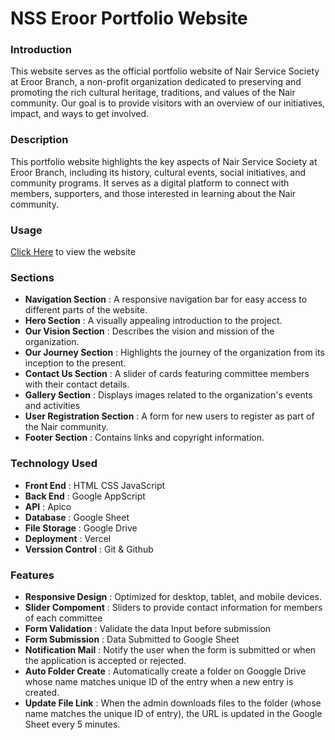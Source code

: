 # NSS Eroor Portfolio Website

### Introduction

This website serves as the official portfolio website of Nair Service Society at Eroor Branch, a non-profit organization dedicated to preserving and promoting the rich cultural heritage, traditions, and values of the Nair community. Our goal is to provide visitors with an overview of our initiatives, impact, and ways to get involved.

### Description

This portfolio website highlights the key aspects of Nair Service Society at Eroor Branch, including its history, cultural events, social initiatives, and community programs. It serves as a digital platform to connect with members, supporters, and those interested in learning about the Nair community.

### Usage

[Click Here](https://nsseroor2565.vercel.app/) to view the website

### Sections

- **Navigation Section** : A responsive navigation bar for easy access to different parts of the website.
- **Hero Section** : A visually appealing introduction to the project.
- **Our Vision Section** : Describes the vision and mission of the organization.
- **Our Journey Section** : Highlights the journey of the organization from its inception to the present.
- **Contact Us Section** : A slider of cards featuring committee members with their contact details.
- **Gallery Section** : Displays images related to the organization's events and activities
- **User Registration Section** : A form for new users to register as part of the Nair community.
- **Footer Section** : Contains links and copyright information.

### Technology Used

- **Front End** : HTML CSS JavaScript
- **Back End** : Google AppScript
- **API** : Apico
- **Database** : Google Sheet
- **File Storage** : Google Drive
- **Deployment** : Vercel
- **Verssion Control** : Git & Github

### Features

- **Responsive Design** : Optimized for desktop, tablet, and mobile devices.
- **Slider Compoment** : Sliders to provide contact information for members of each committee
- **Form Validation** : Validate the data Input before submission
- **Form Submission** : Data Submitted to Google Sheet
- **Notification Mail** : Notify the user when the form is submitted or when the application is accepted or rejected.
- **Auto Folder Create** : Automatically create a folder on Googgle Drive whose name matches unique ID of the entry when a new entry is created.
- **Update File Link** : When the admin downloads files to the folder (whose name matches the unique ID of entry), the URL is updated in the Google Sheet every 5 minutes.
